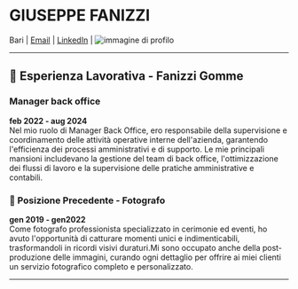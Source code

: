# GIUSEPPE FANIZZI
Bari | [Email](giuseppe.fanizzi.15@gmail.com) | [LinkedIn](https://www.linkedin.com/in/giuseppe-fanizzi-a6b538201/) |
![immagine di profilo](https://github.com/user-attachments/assets/b99f6391-1497-4792-ad8d-f4038d894b08)

---

## 💼 Esperienza Lavorativa - Fanizzi Gomme

### Manager back office  
**feb 2022 - aug 2024**  
Nel mio ruolo di Manager Back Office, ero responsabile della supervisione e coordinamento delle attività operative interne dell'azienda, garantendo l'efficienza dei processi amministrativi e di supporto. Le mie principali mansioni includevano la gestione del team di back office, l'ottimizzazione dei flussi di lavoro e la supervisione delle pratiche amministrative e contabili. 


### 📸 Posizione Precedente - Fotografo  
**gen 2019 - gen2022**  
Come fotografo professionista specializzato in cerimonie ed eventi, ho avuto l'opportunità di catturare momenti unici e indimenticabili, trasformandoli in ricordi visivi duraturi.Mi sono occupato anche della post-produzione delle immagini, curando ogni dettaglio per offrire ai miei clienti un servizio fotografico completo e personalizzato.

---


